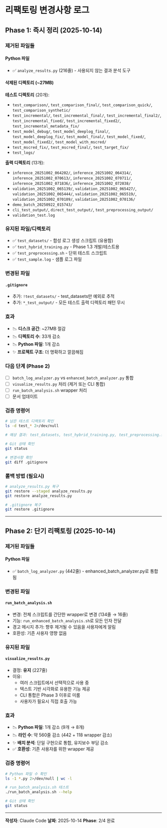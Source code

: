 # 리팩토링 변경사항 로그

## Phase 1: 즉시 정리 (2025-10-14)

### 제거된 파일들

#### Python 파일
- ✅ `analyze_results.py` (216줄) - 사용되지 않는 결과 분석 도구

#### 삭제된 디렉토리 (~27MB)

**테스트 디렉토리** (20개):
- `test_comparison/`, `test_comparison_final/`, `test_comparison_quick/`, `test_comparison_synthetic/`
- `test_incremental/`, `test_incremental_final/`, `test_incremental_final2/`, `test_incremental_fixed/`, `test_incremental_fixed2/`, `test_incremental_metadata_fix/`
- `test_model_debug/`, `test_model_deeplog_final/`, `test_model_deeplog_fix/`, `test_model_final/`, `test_model_fixed/`, `test_model_fixed2/`, `test_model_with_mscred/`
- `test_mscred_fix/`, `test_mscred_final/`, `test_target_fix/`
- `test_logs/`

**출력 디렉토리** (13개):
- `inference_20251002_064202/`, `inference_20251002_064314/`, `inference_20251002_070613/`, `inference_20251002_070711/`, `inference_20251002_071836/`, `inference_20251002_072038/`
- `validation_20251002_065139/`, `validation_20251002_065427/`, `validation_20251002_065444/`, `validation_20251002_065519/`, `validation_20251002_070109/`, `validation_20251002_070136/`
- `demo_batch_20250922_015743/`
- `cli_test_output/`, `direct_test_output/`, `test_preprocessing_output/`
- `validation_test.log`

### 유지된 파일/디렉토리
- ✅ `test_datasets/` - 합성 로그 생성 스크립트 (유용함)
- ✅ `test_hybrid_training.py` - Phase 1.3 개발/테스트용
- ✅ `test_preprocessing.sh` - 단위 테스트 스크립트
- ✅ `test_sample.log` - 샘플 로그 파일

### 변경된 파일

#### `.gitignore`
- 추가: `!test_datasets/` - test_datasets만 예외로 추적
- 추가: `*_test_output/` - 모든 테스트 출력 디렉토리 패턴 무시

### 효과
- 📉 **디스크 공간**: ~27MB 절감
- 📉 **디렉토리 수**: 33개 감소
- 📉 **Python 파일**: 1개 감소
- ✨ **프로젝트 구조**: 더 명확하고 깔끔해짐

### 다음 단계 (Phase 2)
- [ ] `batch_log_analyzer.py` vs `enhanced_batch_analyzer.py` 통합
- [ ] `visualize_results.py` 처리 (제거 또는 CLI 통합)
- [ ] `run_batch_analysis.sh` wrapper 처리
- [ ] 문서 업데이트

### 검증 명령어
```bash
# 남은 테스트 디렉토리 확인
ls -d test_* 2>/dev/null

# 예상 결과: test_datasets, test_hybrid_training.py, test_preprocessing.sh, test_sample.log만 남음

# Git 상태 확인
git status

# 변경사항 확인
git diff .gitignore
```

### 롤백 방법 (필요시)
```bash
# analyze_results.py 복구
git restore --staged analyze_results.py
git restore analyze_results.py

# .gitignore 복구
git restore .gitignore
```

---

## Phase 2: 단기 리팩토링 (2025-10-14)

### 제거된 파일들

#### Python 파일
- ✅ `batch_log_analyzer.py` (442줄) - enhanced_batch_analyzer.py로 통합됨

### 변경된 파일

#### `run_batch_analysis.sh`
- 변경: 전체 스크립트를 간단한 wrapper로 변경 (134줄 → 16줄)
- 기능: `run_enhanced_batch_analysis.sh`로 모든 인자 전달
- 경고 메시지 추가: 향후 제거될 수 있음을 사용자에게 알림
- 호환성: 기존 사용자 영향 없음

### 유지된 파일

#### `visualize_results.py`
- 결정: **유지** (227줄)
- 이유:
  - 여러 스크립트에서 선택적으로 사용 중
  - 텍스트 기반 시각화로 유용한 기능 제공
  - CLI 통합은 Phase 3 이후로 미룸
  - 사용자가 필요시 직접 호출 가능

### 효과
- 📉 **Python 파일**: 1개 감소 (9개 → 8개)
- 📉 **라인 수**: 약 560줄 감소 (442 + 118 wrapper 감소)
- ✨ **배치 분석**: 단일 구현으로 통합, 유지보수 부담 감소
- ✅ **호환성**: 기존 사용자를 위한 wrapper 제공

### 검증 명령어
```bash
# Python 파일 수 확인
ls -1 *.py 2>/dev/null | wc -l

# run_batch_analysis.sh 테스트
./run_batch_analysis.sh --help

# Git 상태 확인
git status
```

---

**작성자**: Claude Code
**날짜**: 2025-10-14
**Phase**: 2/4 완료
